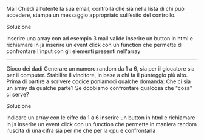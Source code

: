 Mail
Chiedi all’utente la sua email,
controlla che sia nella lista di chi può accedere,
stampa un messaggio appropriato sull’esito del controllo.

Soluzione

inserire una array con ad esempio 3 mail valide
inserire un button in html e richiamare in js
inserire un event click con un function che permette di confrontare l'input con gli elementi presenti nell'array


-----------

Gioco dei dadi
Generare un numero random da 1 a 6, sia per il giocatore sia per il computer.
Stabilire il vincitore, in base a chi fa il punteggio più alto.
Prima di partire a scrivere codice poniamoci qualche domanda:
Che ci sia un array da qualche parte?
Se dobbiamo confrontare qualcosa che "cosa" ci serve?

Soluzione

indicare un array con le cifre da 1 a 6 
inserire un button in html e richiamare in js
inserire un event click con un function che permette in maniera random l'uscita di una cifra sia per me che per la cpu e confrontarla